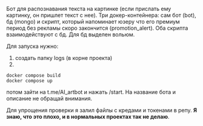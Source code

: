 Бот для распознавания текста на картинке (если прислать ему картинку, он пришлет текст с нее).  Три докер-контейнера: сам бот (bot), бд (mongo) и скрипт, который напоминает юзеру что его премиум период без рекламы скоро закончится (promotion_alert). Оба скрипта взаимодействуют с бд. Для бд выделен вольюм.

Для запуска нужно: 
1) создать папку logs (в корне проекта)
2)
```
docker compose build
docker compose up
```
потом зайти на t.me/AI_artbot и нажать /start. На название бота и описание не обращай внимания.

Для упрощения проверки я залил файлы с кредами и токенами в репу. **Я знаю, что это плохо, и в нормальных проектах так не делаю**.